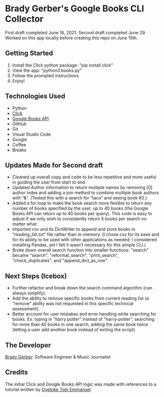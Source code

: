 # Brady Gerber's Google Books CLI Collector

First draft completed June 16, 2021. Second draft completed June 29. Worked on this app locally before creating this repo on June 15th.

## Getting Started

1. Install the Click python package: "pip install click"
2. View the app: "python3 books.py"
3. Follow the prompted instructions
4. Enjoy!

## Technologies Used

- Python
- [Click](https://click.palletsprojects.com/en/8.0.x/)
- [Google Books API](https://developers.google.com/books/docs/v1/getting_started)
- GitHub
- Git
- Visual Studio Code
- Google
- Coffee
- Breaks

## Updates Made for Second draft
- Cleaned up overall copy and code to be less repetitive and more useful in guiding the user from start to end.
- Updated Author information to return multiple names by removing [0] author index and adding a join method to combine multiple book authors with “&”. (Tested this with a search for “taco” and seeing book #2.)
- Added a for loop to make the book search more flexible to return any number of books specified by the user, up to 40 books (the Google Books API can return up to 40 books per query). This code is easy to adjust if we only wish to consistently return 5 books per search no matter what.
- Imported csv and its DictWriter to append and store books in “reading_list.txt” file rather than in-memory. (I chose csv for its ease and for its ability to be used with other applications as needed; I considered installing Pandas, yet I felt it wasn’t necessary for this simple CLI.)
- Broke down overall search function into smaller functions: "search" became "search", "reformat_search", "print_search", "check_duplicates", and "append_dict_as_row".

## Next Steps (Icebox)

- Further refactor and break down the search command algorithm (can always simplify).
- Add the ability to remove specific books from current reading list (a "remove" ability was not requested in this specific technical assessment).
- Better account for user mistakes and error handling while searching for books. Ex. typing in "harry potter" instead of "harry-potter", searching for more than 40 books in one search, adding the same book twice (letting a user add another book instead of exiting the script).

## The Developer

[Brady Gerber](https://github.com/bg-write): Software Engineer & Music Journalist

## Credits

The initial Click and Google Books API logic was made with references to a tutorial written by [Oyetoke Tobi Emmanuel](https://codeburst.io/building-beautiful-command-line-interfaces-with-python-26c7e1bb54df).
